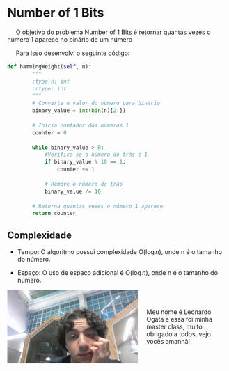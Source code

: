 # Number of 1 Bits

&nbsp;&nbsp;&nbsp;&nbsp; O objetivo do problema Number of 1 Bits é retornar quantas vezes o número 1 aparece no binário de um número

&nbsp;&nbsp;&nbsp;&nbsp; Para isso desenvolvi o seguinte código: 

```python
def hammingWeight(self, n):
        """
        :type n: int
        :rtype: int
        """
        # Converte o valor do número para binário
        binary_value = int(bin(n)[2:])

        # Inicia contador dos números 1
        counter = 0 

        while binary_value > 0:
            #Verifica se o número de trás é 1
            if binary_value % 10 == 1:
                counter += 1

            # Remove o número de trás
            binary_value /= 10

        # Retorna quantas vezes o número 1 aparece
        return counter
```

## Complexidade
- Tempo: O algoritmo possui complexidade O($\log{n}$), onde n é o tamanho do número.

- Espaço: O uso de espaço adicional é O($\log{n}$), onde n é o tamanho do número.

<div style="display: flex; align-items: center; justify-content: center;">
    <img src="leoogata37.jpg" alt="leoogata" style="width: 300px; height: auto; margin-right: 20px;">
    <div>
        <p>Meu nome é Leonardo Ogata e essa foi minha master class, muito obrigado a todos, vejo vocês amanhã!</p>
    </div>
</div>
